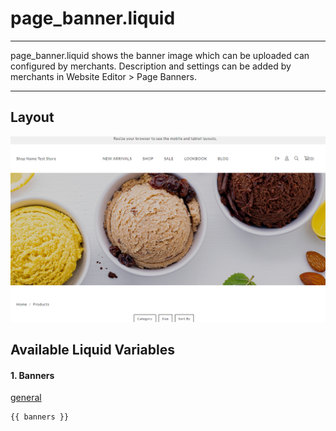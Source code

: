 # page\_banner.liquid

---

page_banner.liquid shows the banner image which can be uploaded can configured by merchants. Description and settings can be added by merchants in Website Editor > Page Banners.

---

## Layout

![Page Banner](<../../assets/images/documents/image (15).png>)

## Available Liquid Variables

#### 1. Banners

[general](liquid/variables/general.md)

```
{{ banners }}
```
